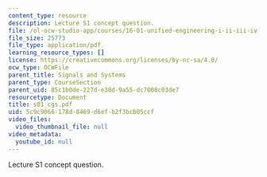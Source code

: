 ```yaml
---
content_type: resource
description: Lecture S1 concept question.
file: /ol-ocw-studio-app/courses/16-01-unified-engineering-i-ii-iii-iv-fall-2005-spring-2006/5c9c9066178d8469d6efb2f3bcb05ccf_s01_cgs.pdf
file_size: 25773
file_type: application/pdf
learning_resource_types: []
license: https://creativecommons.org/licenses/by-nc-sa/4.0/
ocw_type: OCWFile
parent_title: Signals and Systems
parent_type: CourseSection
parent_uid: 85c1b0de-227d-e38d-9a55-dc7008c03de7
resourcetype: Document
title: s01_cgs.pdf
uid: 5c9c9066-178d-8469-d6ef-b2f3bcb05ccf
video_files:
  video_thumbnail_file: null
video_metadata:
  youtube_id: null
---
```

Lecture S1 concept question.